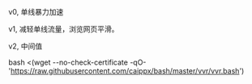 v0, 单线暴力加速

v1, 减轻单线流量，浏览网页平滑。

v2, 中间值

bash <(wget --no-check-certificate -qO- 'https://raw.githubusercontent.com/caippx/bash/master/vvr/vvr.bash')
